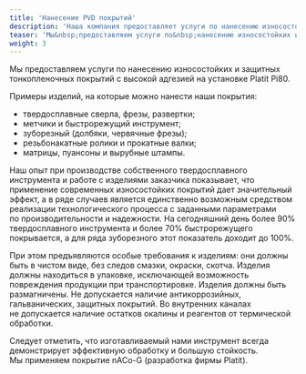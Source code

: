 ```yaml
---
title: 'Нанесение PVD покрытий'
description: 'Наша компания предоставляет услуги по нанесению износостойких и защитных тонкопленочных покрытий с высокой адгезией.'
teaser: 'Мы&nbsp;предоставляем услуги по&nbsp;нанесению износостойких и&nbsp;защитных тонкопленочных покрытий с&nbsp;высокой адгезией.'
weight: 3
---
```


Мы&nbsp;предоставляем услуги по&nbsp;нанесению износостойких и&nbsp;защитных тонкопленочных покрытий с&nbsp;высокой адгезией на&nbsp;установке Platit Pi80.

Примеры изделий, на&nbsp;которые можно нанести наши покрытия:

- твердосплавные сверла, фрезы, развертки;
- метчики и быстрорежущий инструмент;
- зуборезный (долбяки, червячные фрезы);
- резьбонакатные ролики и прокатные валки;
- матрицы, пуансоны и вырубные штампы.

Наш опыт при производстве собственного твердосплавного инструмента и&nbsp;работе с&nbsp;изделиями заказчика показывает, что применение современных износостойких покрытий дает значительный эффект, а&nbsp;в&nbsp;ряде случаев является единственно возможным средством реализации технологического процесса с&nbsp;заданными параметрами по&nbsp;производительности и&nbsp;надежности. На&nbsp;сегодняшний день более&nbsp;90% твердосплавного инструмента и&nbsp;более&nbsp;70% быстрорежущего покрывается, а&nbsp;для ряда зуборезного этот показатель доходит до&nbsp;100%.

При этом предъявляются особые требования к&nbsp;изделиям: они должны быть в&nbsp;чистом виде, без следов смазки, окраски, скотча. Изделия должны находиться в&nbsp;упаковке, исключающей возможность повреждения продукции при транспортировке. Изделия должны быть размагничены. Не&nbsp;допускается наличие антикоррозийных, гальванических, защитных покрытий. Во&nbsp;внутренних каналах не&nbsp;допускается наличие остатков окалины и&nbsp;реагентов от&nbsp;термической обработки.

Следует отметить, что изготавливаемый нами инструмент всегда демонстрирует эффективную обработку и&nbsp;большую стойкость. Мы&nbsp;применяем покрытие nACo-G (разработка фирмы Platit).
